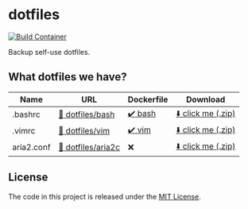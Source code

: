 # dotfiles

[![Build Container][badge_icon]][badge_link]

Backup self-use dotfiles.

## What dotfiles we have?

| Name       | URL                       | Dockerfile                | Download                                       |
|------------|---------------------------|---------------------------|------------------------------------------------|
| .bashrc    | [:link: dotfiles/bash]    | [:heavy_check_mark: bash] | [:arrow_down: click me (.zip)][aria2c_dl_link] |
| .vimrc     | [:link: dotfiles/vim]     | [:heavy_check_mark: vim]  | [:arrow_down: click me (.zip)][bash_dl_link]   |
| aria2.conf | [:link: dotfiles/aria2c]  | :x:                       | [:arrow_down: click me (.zip)][vim_dl_link]    |

## License

The code in this project is released under the [MIT License][license_link].


<!-- badges -->
[badge_icon]: https://github.com/mogeko/dotfiles/actions/workflows/docker.yml/badge.svg
[badge_link]: https://github.com/mogeko/dotfiles/actions/workflows/docker.yml

<!-- links -->
[:link: dotfiles/aria2c]: https://github.com/mogeko/dotfiles/tree/master/aria2c
[:link: dotfiles/bash]: https://github.com/mogeko/dotfiles/tree/master/bash
[:link: dotfiles/vim]: https://github.com/mogeko/dotfiles/tree/master/vim
[license_link]: https://github.com/mogeko/dotfiles/blob/master/LICENSE

<!-- ghcr links -->
[:heavy_check_mark: bash]: https://github.com/mogeko/dotfiles/pkgs/container/bash
[:heavy_check_mark: vim]: https://github.com/mogeko/dotfiles/pkgs/container/vim

<!-- download links -->
[aria2c_dl_link]: https://download-directory.github.io/?url=https://github.com/mogeko/dotfiles/tree/master/aria2c
[bash_dl_link]: https://download-directory.github.io/?url=https://github.com/mogeko/dotfiles/tree/master/bash
[vim_dl_link]: https://download-directory.github.io/?url=https://github.com/mogeko/dotfiles/tree/master/vim
